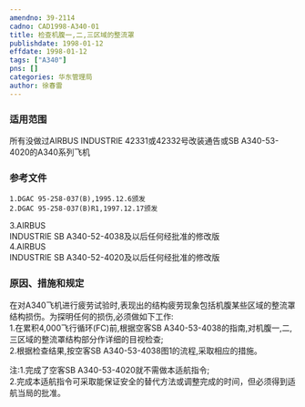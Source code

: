 ```yaml
---
amendno: 39-2114  
cadno: CAD1998-A340-01  
title: 检查机腹一,二,三区域的整流罩  
publishdate: 1998-01-12  
effdate: 1998-01-12  
tags: ["A340"]  
pns: []  
categories: 华东管理局  
author: 徐春雷  
---
```

  
### 适用范围  
所有没做过AIRBUS INDUSTRIE 42331或42332号改装通告或SB A340-53-4020的A340系列飞机  
  
<!--more-->  
### 参考文件  
    1.DGAC 95-258-037(B),1995.12.6颁发  
    2.DGAC 95-258-037(B)R1,1997.12.17颁发  
  
3.AIRBUS  
 INDUSTRIE SB A340-52-4038及以后任何经批准的修改版  
4.AIRBUS  
 INDUSTRIE SB A340-52-4020及以后任何经批准的修改版  
  
### 原因、措施和规定  
在对A340飞机进行疲劳试验时,表现出的结构疲劳现象包括机腹某些区域的整流罩结构损伤。为探明任何的损伤,必须做如下工作:  
    1.在累积4,000飞行循环(FC)前,根据空客SB A340-53-4038的指南,对机腹一,二,三区域的整流罩结构部分作详细的目视检查;  
    2.根据检查结果,按空客SB A340-53-4038图1的流程,采取相应的措施。  
  
   
注:1.完成了空客SB A340-53-4020就不需做本适航指令;  
2.完成本适航指令可采取能保证安全的替代方法或调整完成的时间，但必须得到适航当局的批准。  
